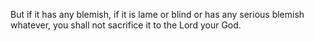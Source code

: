 But if it has any blemish, if it is lame or blind or has any serious blemish whatever, you shall not sacrifice it to the Lord your God.
